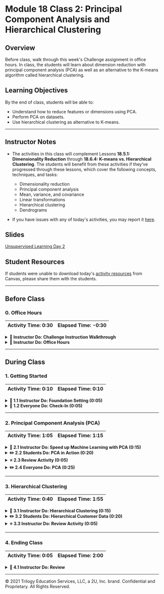 # Module 18 Class 2: Principal Component Analysis and Hierarchical Clustering

## Overview

Before class, walk through this week's Challenge assignment in office hours. In class, the students will learn about dimension reduction with principal component analysis (PCA) as well as an alternative to the K-means algorithm called hierarchical clustering.

## Learning Objectives

By the end of class, students will be able to:

* Understand how to reduce features or dimensions using PCA.
* Perform PCA on datasets.
* Use hierarchical clustering as alternative to K-means.

- - -

## Instructor Notes

* The activities in this class will complement Lessons **18.5.1: Dimensionality Reduction** through **18.6.4: K-means vs. Hierarchical Clustering**.  The students will benefit from these activities if they‘ve progressed through these lessons, which cover the following concepts, techniques, and tasks:

   * Dimensionality reduction
   * Principal component analysis
   * Mean, variance, and covariance
   * Linear transformations
   * Hierarchical clustering
   * Dendrograms
   
* If you have issues with any of today's activities, you may report it [here](http://tiny.cc/BootCampFeedback).

## Slides

[Unsupervised Learning Day 2](https://docs.google.com/presentation/d/1UCyC1m6R0wLUWpO6VWe_JwsW2W1yADmXN-Dqyvug_pk/edit?usp=sharing)

## Student Resources

If students were unable to download today's [activity resources](https://2u-data-curriculum-team.s3.amazonaws.com/data-viz-online-lesson-plans/18-Lessons/18-2-Student_Resources.zip) from Canvas, please share them with the students.

- - -

## Before Class

### 0. Office Hours

| Activity Time: 0:30       |  Elapsed Time:     -0:30  |
|---------------------------|---------------------------|

<details>
 <summary><strong>📣 Instructor Do: Challenge Instruction Walkthrough</strong></summary>

Let the students know that you’ll walk through the Challenge requirements and rubric during the first few minutes of Office Hours, while also providing helpful tips to ensure they know exactly what they need in order to be successful.

Open the Challenge in Canvas and go through the high-level instructions and requirements with your class. Be sure to check for understanding.

Open the Rubric in Canvas, go through the Mastery column with the class, and show how it maps back to the requirements for each deliverable. Be sure to check for understanding.

Review the following tips to ensure clarity on the Challenge:

For **Deliverable 1: Preprocessing the Data For PCA**, they will use their knowledge of data preparation and preprocessing to format PCA-ready data.

Review the Deliverable 1 section of the [Module 18 Cryptocurrency solution](../../../01-Assignments/18-Unsupervised-Learning/Challenge/crypto_clustering_solution.ipynb) and compare it to the [Cryptocurrency Challenge starter code](../../../01-Assignments/18-Unsupervised-Learning/Resources/crypto_clustering_starter_code.ipynb). Show the students the commented steps where they will add code to complete the Challenge.

Tell the students that much of the code they’ll be adding will involve preparing the data for PCA.

For **Deliverable 2: Reducing Data Dimensions Using PCA**, students will use their knowledge of PCA to reduce the dimensions of the DataFrame to three principal components and place them in a new DataFrame.

Go over the Deliverable 2 section of the [Module 18 Cryptocurrency solution](../../../01-Assignments/18-Unsupervised-Learning/Challenge/crypto_clustering_solution.ipynb) and compare it to the [Cryptocurrency Challenge starter code](../../../01-Assignments/18-Unsupervised-Learning/Resources/crypto_clustering_starter_code.ipynb). Show the students the commented steps where they will be adding code to complete the Challenge.

Scroll through to show the students what the final DataFrame for this deliverable will look like.

For **Deliverable 3: Clustering Cryptocurrencies Using K-means**, they will apply their knowledge of the K-means algorithm and use `hvPlot` to create an elbow curve to find the best value for `k` from the DataFrame created in the last step. Then, they will run the K-means algorithm to predict the `k` clusters of the cryptocurrency data.

Go over the Deliverable 3 section of the [Module 18 Cryptocurrency solution](../../../01-Assignments/18-Unsupervised-Learning/Challenge/crypto_clustering_solution.ipynb) and compare it to the [Cryptocurrency Challenge starter code](../../../01-Assignments/18-Unsupervised-Learning/Resources/crypto_clustering_starter_code.ipynb). Show the students the commented steps where they will be adding code to complete the Challenge.

For **Deliverable 4: Visualizing Cryptocurrencies Results**, they will use their knowledge of scatter plots with Plotly Express and `hvplot` to visualize the distinct groups that correspond to the three principal components created in Deliverable 2; then, they will create a table with all the currently tradable cryptocurrencies using `hvplot.table()`.

Go over the Deliverable 4 section of the [Module 18 Cryptocurrency solution](../../../01-Assignments/18-Unsupervised-Learning/Challenge/crypto_clustering_solution.ipynb) and compare it to the [Cryptocurrency Challenge starter code](../../../01-Assignments/18-Unsupervised-Learning/Resources/crypto_clustering_starter_code.ipynb). Show the students the commented steps where they will be adding code to complete the Challenge.

Encourage your class to begin the Challenge as soon as possible, if they haven’t already, and to use the Learning Assistants channel and the remainder of Office Hours with their instructional team for help as they progress through their work. If they feel like they need context to understand documentation or instructions throughout the week, this is where they can get it.

Open the floor to discussion and be sure to answer any questions they may have about the Challenge requirements before moving on to other areas of interest.

</details>

<details>
 <summary><strong>📣  Instructor Do: Office Hours</strong></summary>

For the remaining time, remind the students that this is their time to ask questions and get assistance from their instructional staff as they’re learning new concepts and working on the Challenge assignment.

Expect that students may ask for assistance with the following:

* Challenge assignment
* Further review on a particular subject
* Debugging assistance
* Help with computer issues
* Guidance with a particular tool

</details>

- - -

## During Class

### 1. Getting Started

| Activity Time:       0:10 |  Elapsed Time:      0:10  |
|---------------------------|---------------------------|

<details>
 <summary><strong>📣 1.1 Instructor Do: Foundation Setting (0:05)</strong></summary>

* Welcome students to class.

* Direct students to post individual questions in the Zoom chat to be addressed by you and your TAs at the end of class.

* Open the slideshow and use slides 1-6 to walk through the foundation setting with your class.

* **This Week - Unsupervised Learning:** Talk through the key skills that students will learn this week, and let them know that they are continuing to build on their data analyst skills.

* **Today's Objectives:** Now, outline the concepts covered in today's lesson. Remind students that they can find the relevant activity files in the “Getting Ready for Class” page in their course content.

</details>

<details>
 <summary><strong>🎉 1.2 Everyone Do: Check-In (0:05)</strong></summary>

* Ask the class the following questions and call on students for the answers:

   * **Q:** How are you feeling about your progress so far?

   * **A:** We are adding to our machine learning skill set. It's important to look back and see what we accomplished, and acknowledge that it's a lot! It’s also okay to feel overwhelmed as long as you don’t give up. The more you practice the more comfortable you'll be coding.

   * **Q:** How comfortable do you feel with this topic?

   * **A:** Let's do "fist to five" together. If you are not feeling confident, hold up a fist (0). If you feel very confident, hold up an open hand (5).

</details>



- - -

### 2. Principal Component Analysis (PCA)

| Activity Time:       1:05 |  Elapsed Time:      1:15  |
|---------------------------|---------------------------|

<details>
 <summary><strong> 📣 2.1 Instructor Do: Speed up Machine Learning with PCA (0:15) </strong></summary>

* In this activity, students will learn how to use principal component analysis to speed up machine learning algorithms by reducing the number of features. You may use slides 7-14 to accompany this activity.

* [Ins_PCA.ipynb](Activities/01-Ins_PCA/Solved/Ins_PCA.ipynb)

* Explain to students that PCA is a statistical technique to speed up machine learning algorithms.

  * It does so by reducing the number of input features (or dimensions).

  * The PCA algorithm transforms a large set of variables into a smaller one that contains most of the information from the larger original set.

  * PCA can be quite helpful with enormous datasets, saving both time and computing resources.

* Open [Ins_PCA.ipynb](Activities/01-Ins_PCA/Solved/Ins_PCA.ipynb) in the Jupyter Notebook, demo the code, and highlight the following:

  * Again, we are using the iris dataset, which has four features.

 ![The iris dataset without target class](Images/iris_dataset.png)

 * Before using PCA, we need to standardize the data. Scikit-learn's `StandardScaler` module is used here. The `fit_transform()` method combines training and transforming data into a single step.

 ![Using StandardScaler](Images/using-standardscaler.png)

  * Once the features are standardized, PCA can be used to reduce the number of features in the dataset.

  * A PCA model is created. The `n_components` parameter specifies the final number of features. Here, the number of features is reduced from `4` to `2`.

 ```python
 pca = PCA(n_components=2)
 ```

*Explain to students that the online material will go into more detail about how PCA mathematically works to reduce features while retaining the important information. For the sake of brevity and complexity, we won’t cover it in the live class, but encourage students to spend some time going over it in Canvas.

 * PCA then reduces the dimensions of the scaled dataset with the familiar `fit_transform` method.

 ```python
 iris_pca = pca.fit_transform(iris_scaled)
 ```

* Inform students that PCA reduces the dataset into a smaller set of dimensions called **principal components**.

 * There isn’t a particular meaning assigned to each principal component: the new components are just the two main dimensions of variations that contain most of the information in the original dataset.

* Show students the transformed PCA data:

 ![PCA Data](Images/pca-df.png)

  * This data will be fed into the K-means algorithm, as we have done before.

  * The principal component values bear little resemblance to the original dataset. They can be seen as a reduced representation of the original data.

* Explain that we can assess the amount of information that has been preserved in the PCA dimensionality reduction with the `explained_variance_ratio_` attribute:

 ![Explained variance](Images/explained-variance.png)

  * Here, the first principal component is responsible for `72.77%` of the variance, and the second principal component contains `23.03%` of the variance.

  * Together, the principal components preserve `95.80%` of the information.

  * In other words, a little over 4% of the useful information was lost in the dimensionality reduction performed by PCA.

* Explain that after reducing the dataset, we can continue to perform unsupervised learning with the K-means algorithm:

 ![PCA Elbow Curve](Images/pca-elbow-curve.png)

  * Even though dimensionality reduction led to some loss of information, the elbow curve still suggests a `k` of 3.

  * The K-means algorithm is then used to predict the clusters for the iris data with a `k` of 3.

 ```python
 # Initialize the K-Means model
 model = KMeans(n_clusters=3, random_state=0)

 # Fit the model
 model.fit(df_iris_pca)

 # Predict clusters
 predictions = model.predict(df_iris_pca)
 ```

* Finally, the clusters are plotted; they are now easier to analyze since we have only two features.

 ![Clusters plot](Images/pca01.png)

  * The reduced dataset still splits the dataset into 3 distinct clusters.

* Send out the [solution](Activities/01-Ins_PCA/Solved/) for students to refer to later.

* Answer any questions before moving on.

</details>

<details>
 <summary><strong> ✏️ 2.2 Students Do: PCA in Action (0:20) </strong></summary>

* Next, proceed with the student exercise. In this exercise, students will use PCA to reduce the dimensions of a consumer shopping dataset.

* Open the [Stu_PCA.ipynb](Activities/02-Stu_PCA/Unsolved/Stu_PCA.ipynb) file in Jupyter Notebook and scroll through to display what students will be creating.

* Make sure the students can download and open the [instructions](Activities/02-Stu_PCA/README.md), the [starter code](Activities/02-Stu_PCA/Unsolved/Stu_PCA.ipynb), and the [dataset](Activities/02-Stu_PCA/Resources/shopping_data_cleaned.csv) from the AWS link.

* Go over the instructions with the students and answer any questions before breaking the students out in groups.

* Divide students into groups of 3 to 5. They should work on the solution by themselves but can reach out to others in their group for help.

* Let students know that they may be asked to share and walk through their work at the end of the activity.

</details>

<details>
 <summary><strong> ⭐ 2.3 Review Activity (0:05) </strong></summary>

* Once time is up, ask for volunteers to walk through their solution. Remind them that it is perfectly alright if they didn't finish the activity.

* To encourage participation, you can open the [starter code](Activities/02-Stu_PCA/Unsolved/Stu_PCA.ipynb) and ask the students to help you write the code to standardize the data.

* Continue this process for the remainder of the code.

* If there are no volunteers, open up [solution file](Activities/02-Stu_PCA/Solved/Stu_PCA.ipynb) and review it line by line with the class, answering whatever questions students may have.

* Key points to cover are:

  * First, the features are standardized.

 ```python
 shopping_scaled = StandardScaler().fit_transform(df_shopping)
 print(shopping_scaled[0:5])
 ```

  * We use PCA to reduce the number of dimensions from 4 to 2.

 ```python
 # Initialize PCA model
 pca = PCA(n_components=2)

 # Get two principal components for the data.
 shopping_pca = pca.fit_transform(shopping_scaled)
 ```

 * Transform PCA data to a DataFrame.

 ```python
 # Transform PCA data to a DataFrame
 df_shopping_pca = pd.DataFrame(
    data=shopping_pca, columns=["principal component 1", "principal component 2"]
 )
 df_shopping_pca.head()
 ```

  * The first principal component contains `33.7%` of the variance, and the second principal component contains `26.2%` of the variance. Since we have `59.9%` of the information from the original dataset, it is worthwhile to increase the number of principal components to see whether it will improve the explained variance.

 ![Explained variance with two PCs](Images/explained-variance-2pcs.png)

  * Increasing the number of principal components to three preserves `83.1%` of the information from the original dataset.

 ![Explained variance with three PCs](Images/explained-variance-3pcs.png)

 * The K-means algorithm is run on the principal components data to predict the clusters. A value of `k=5` is used, as this was the number we used in the last activity.

 ```python
 model = KMeans(n_clusters=5, random_state=0)
 model.fit(df_shopping_pca)
 predictions = model.predict(df_shopping_pca)

 # Add the predicted class columns
 df_shopping_pca["class"] = model.labels_
 ```

* If you have Plotly Express installed, show the visualization of the data in 3 dimensions.

 ![Clusters plot](Images/pca-data-plot.png)

  * Each of the 3 axes represents a principal component.

* Explain to students that PCA becomes especially powerful with datasets that have hundreds or even thousands of features. For datasets with up to ten features, PCA can simplify data analysis and visualization.

* Send out the [solution](Activities/02-Stu_PCA/Solved/Stu_PCA.ipynb) for students to refer to later.

* Answer any questions before moving on to the next activity.

</details>

<details>
   <summary><strong> ✏️ 2.4  Everyone Do: PCA (0:25)</strong></summary>

* In this exercise, the students will perform PCA on the Boston Marathon dataset.

* Open up the [solved](Activities/03-Evr_PCA/Solved/BostonMarathonPCA.ipynb) file within Jupyter Notebook and scroll through to show students what they will be working on.

* Make sure the students can download and open the [instructions](Activities/03-Evr_PCA/README.md), the [starter code](Activities/03-Evr_PCA/Unsolved/BostonMarathonPCAUnsolved.ipynb), and the [dataset](Activities/03-Evr_PCA/Resources/marathon_results_2019.csv) file from the AWS link.

* Go over the instructions with the students, then let the students work on their solution for 10 minutes.

* When time is up, open the [starter code](Activities/03-Evr_PCA/Unsolved/BostonMarathonPCAUnsolved.ipynb) and run the cells for parts 1 and 2. Then, scroll down to part 3 and ask students to help you write the code to create a training set.

* Continue this process for the rest of the code.

* If there are no volunteers, open up the [solution](Activities/03-Evr_PCA/Solved/BostonMarathonPCA.ipynb) file and go over the solution with the class, answering whatever questions students may have.

* Key points to cover during this discussion:

  * Point out that we need to reproduce many steps from previous exercises, but we can just copy and paste the appropriate code. Tell students that it's still a good idea to keep all the previous code so we can reproduce the analysis in the final output. Inform students that many times, interviews will have a take-home project, and they will need to turn in an analysis like this for the interview.

  * We create a new training set, and this time we drop `Age` as well since we have our data-driven age groups.

 ```python
 X = df.drop(['Age','Pace'], axis=1)
 ```

  * Again, we need to scale our dataset.

 ```python
 X_scaled = MinMaxScaler().fit_transform(X)
 ```

  * Using PCA, we reduce the number of components to 2.

 ```python
 pca = PCA(n_components=2)
 pca.fit(X_scaled)
 print(pca.explained_variance_ratio_)

 X_pca = pca.transform(X_scaled)
 ```

  * We plot the new scatter plot by PCA component.

 ```python
 df_pca = pd.DataFrame(X_pca, columns=['principal component 1','principal component 2'])
 df_pca.hvplot.scatter(
    x="principal component 1",
    y="principal component 2"
 )
 ```

  * It looks like 2 clusters might make sense, but we'll stick with the elbow method.

 ```
 sse = {}
 K = range(1,10)
 for k in K:
     kmeanmodel = KMeans(n_clusters=k).fit(X_pca)
     sse[k]= kmeanmodel.inertia_

 # Plot
 plt.plot(list(sse.keys()), list(sse.values()))
 plt.xlabel('k')
 plt.ylabel('SSE')
 plt.title('Elbow Method')
 plt.show()
 ```

  * This time, we'll try 4 clusters.

 ```python
 model = KMeans(n_clusters=4, random_state=42).fit(X_pca)
 ```

 ```python
 y_pred = model.fit_predict(X_pca)
 ```

  * Plot the PCA scatter plot again, but this time with points colored according to the predicted cluster.

 ```python
 df_pca["cluster"] = y_pred
 df_pca.hvplot.scatter(
    x="principal component 1",
    y="principal component 2",
    by="cluster"
 )
 ```

  * After attaching the predicted cluster to the original dataset, print out the boxplot of `Pace` broken down by `M/F` and `Cluster`, as well as the summary statistics. Note that in each gender, there are two clusters that overlap strongly. Ask students what breakdowns they came up with for `Pace`. Tell students that there isn’t one correct answer, and interpretation of results like this often requires doing the best we can from what the data gives us.

* Send out the [solution](Activities/03-Evr_PCA/Solved/BostonMarathonPCA.ipynb) for students to refer to later.

* Answer any questions that students may have before moving on to the next activity.

</details>



- - -

### 3. Hierarchical Clustering

| Activity Time:       0:40 |  Elapsed Time:      1:55  |
|---------------------------|---------------------------|

<details>
 <summary><strong> 📣 3.1 Instructor Do: Hierarchical Clustering (0:15) </strong></summary>

* In this activity, students will be introduced to a clustering algorithm called hierarchical clustering. You may use slides 20-26 to accompany this activity.

* Open [eurovision.ipynb](Activities/04-Ins_Hierarchical_Clustering/Solved/eurovision.ipynb) to give an overview of hierarchical clustering.

* Introduce the dataset:

 ![Images/dendro0.png](Images/dendro0.png)

  * Eurovision is an international song contest in which member countries vote on songs submitted by other participating countries.

  * Each row represents how that country voted for other countries.

* Scroll down to the dendrogram and explain the basic ideas behind hierarchical clustering:

 ![Images/dendro1.png](Images/dendro1.png)

  * The tree-like structure seen here is called a dendrogram.

  * Here, each cluster starts at the **bottom** of the dendrogram. Each country is its own cluster.

  * For each cluster, the hierarchical clustering algorithm finds the closest neighbor and merges two clusters into one.

  * This process is repeated until there is a single cluster.

  * A pair of clusters that join at a lower vertical height are closer to each other than a pair of clusters that join at a higher height.

  * A horizontal line at a given height determines the number of clusters. For example, if a horizontal line is drawn slightly below the top of the graph, it will cut across two vertical lines. This means that there are two clusters at that height.

* Explain the following particulars of this dendrogram to the class:

  * Each country is paired with its closest neighboring cluster based on voting patterns.

  * For example, Estonia's closest neighbor is Latvia, and they merge into a single cluster before merging with Lithuania (see labels on bottom left of dendrogram).

  * There appear to be two large clusters: the cluster on the left, in which eastern European countries are more heavily represented, and the one on the right, in which western European countries are more heavily represented.

* Next, open [breast_cancer.ipynb](Activities/04-Ins_Hierarchical_Clustering/Solved/breast_cancer.ipynb) to explain the Python implementation of hierarchical clustering.

* Explain that while hierarchical clustering can be used to examine the relationship of each sample to others, as seen in the Eurovision example, it can also be used to generate cluster labels.

* Explain the code to perform hierarchical clustering and to create a dendrogram:

 ```python
 normalized = normalize(df)
 mergings = linkage(normalized, method='ward')

 dendrogram(mergings,
        leaf_rotation=90,
        leaf_font_size=5)

 plt.show()
 ```

  * Because the mergings are based on the distances between samples, datasets should be standardized or normalized. Here, we use scikit-learn's `normalize` method.

  * The actual clustering is performed here using `scipy`'s `linkage` method. We're using the `ward` method to compute distances between clusters.

  * To generate the dendrogram, SciPy's `dendrogram` method is used:

     * Its first argument, `mergings`, is the linkage matrix that we just generated.

     * The `leaf_rotation` and `leaf_font_size` refer to the text label of each sample. Here, the text is turned vertically, and its font size is set at 5.

* Using slide 25, take a moment to explain some of the linkage methods of hierarchical clustering:

  * Single: the difference between two clusters is defined by the closest distance between two clusters.

  * Complete: the difference between two clusters is defined by the farthest distance between two clusters.

  * `Ward`: this method is based on the squared euclidean distance between clusters. It's the method used in our example, and it is often used as a default.

* Return to the notebook to discuss the findings:

 ![Images/dendro2.png](Images/dendro2.png)

  * A rough rule of thumb is to look for the clusters with the longest branches. Here, at the level of two clusters, there is maximum vertical distance. However, this practice is not always reliable.

 ![Images/dendro04.png](Images/dendro04.png)

* Next, walk through the code that uses hierarchical clustering to generate labels:

 ```python
 cluster = AgglomerativeClustering(n_clusters=2,
                                 affinity='euclidean',
                                 linkage='ward')
 labels = cluster.fit_predict(df2)
 ```

  * The algorithm used here is scikit-learn's `AgglomerativeClustering`, meaning the clustering is performed from bottom to top.

  * `n_clusters`: based on the dendrogram, the number of clusters is set to 2.

  * The `affinity` refers to the metric used to compute the matrix of distances.

  * The cluster labels are generated by the `fit_predict` method.

* Take a moment to explain the `affinity` parameter of scikit-learn's agglomerative clustering.

  * Euclidean: this is the shortest distance between two points.

  * Manhattan: this is the sum of the absolute values of the differences between two points. The path in a Manhattan distance resembles the Manhattan city grid.

* As you close out the activity, point out the following strength and drawback of hierarchical clustering:

  * Strength: Unlike K-means, the number of clusters does not need to be predetermined by the user.

  * Drawback: It slows down exponentially with larger datasets.

* Send out the the [solved eurovision.ipynb](Activities/04-Ins_Hierarchical_Clustering/Solved/eurovision.ipynb), [solved breast_cancer.ipynb](Activities/04-Ins_Hierarchical_Clustering/Solved/breast_cancer.ipynb), and [resources](Activities/04-Ins_Hierarchical_Clustering/Resources) for student to review later.

* Answer any questions before moving on.

</details>

<details>

 <summary><strong> ✏️  3.2 Students Do: Hierarchical Customer Data (0:20) </strong></summary>

* Next, proceed with the student exercise. In this exercise, students will use hierarchical clustering to group and plot customer data.

* Open the [solved file](Activities/05-Stu_Hierarchical_Clustering/Solved/customers.ipynb) in Jupyter Notebook and scroll through to show the students what they will be creating.

* Make sure the students can download and open the [instructions](Activities/05-Stu_Hierarchical_Clustering/README.md), the [starter code](Activities/05-Stu_Hierarchical_Clustering/Unsolved/customers.ipynb), and the [dataset](Activities/05-Stu_Hierarchical_Clustering/Resources/wholesale_customers.csv) from the AWS link.

* Go over the instructions with the students and answer any questions before breaking the students out in groups.

* Divide students into groups of 3 to 5. They should work on the solution by themselves but can reach out to others in their group for help.

* Let students know that they may be asked to share and walk through their work at the end of the activity.

</details>

<details>

 <summary><strong> ⭐  3.3 Instructor Do: Review Activity (0:05) </strong></summary>

* Once time is up, ask for volunteers to walk through their solution. Remind them that it is perfectly alright if they didn't finish the activity.

* To encourage participation, you can open the [starter code](Activities/05-Stu_Hierarchical_Clustering/Unsolved/customers.ipynb) and ask the students to help you write the code to normalize the data.

* Continue this process for the remainder of the code.

* If there are no volunteers, open up [solution](Activities/05-Stu_Hierarchical_Clustering/Solved/customers.ipynb) and go over the solution file line by line with the class, answering whatever questions students may have.

* Key points to cover:

  * After reading in the dataset, it is normalized.

  * Since the normalized data is formatted as an array, it is copied into a new DataFrame.

  * The column names from the original DataFrame are copied over as well.

* Go over the code for hierarchical clustering.

 ```python
 mergings = linkage(normalized, method='ward')

 dendrogram(mergings,
          leaf_rotation=90,
          leaf_font_size=5)
 ```

 * A matrix of distances is generated with the `linkage` function; here, we use the `ward` method.

* Discuss the dendrogram generated by hierarchical clustering.

 ![Images/dendro04.png](Images/dendro04.png)

  * The largest vertical distance is found with two clusters, suggesting that we explore two clusters.

* Next, explain generating cluster labels.

 ```python
 cluster = AgglomerativeClustering(n_clusters=2,
                                 affinity='euclidean',
                                 linkage='ward')
 labels = cluster.fit_predict(df2)
 ```

 * Scikit-learn's `AgglomerativeClustering` method performs essentially the same task as Scipy's `linkage`, but it also allows us to generate predicted labels.

* Finally, discuss the plots.

 ![Images/hierarchical01.png](Images/hierarchical01.png)

 ![Images/hierarchical02.png](Images/hierarchical02.png)

  * Because each plot only uses two of the dataset's features, it should be regarded as a rough approximation, not an accurate representation.

  * However, there do appear to be two reasonably separable clusters.

* Send out the [solution](Activities/05-Stu_Hierarchical_Clustering/Solved/customers.ipynb) for students to refer to later.

* Answer any questions before moving on to the next activity.

</details>



- - -

### 4. Ending Class

| Activity Time:       0:05 |  Elapsed Time:      2:00  |
|---------------------------|---------------------------|

<details>
 <summary><strong>📣  4.1 Instructor Do: Review </strong></summary>

* Before ending class, review the skills that were covered today and mention where in the module these skills are used.
 * Principal component analysis was covered in **Lesson 18.5.2**.
 * Understanding hierarchical clustering was covered in **Lesson 18.6.1**.
 * Running hierarchical clustering was covered in **Lesson 18.6.3**.
 * K-means vs. hierarchical clustering was covered in **Lesson 18.6.4**.

* Answer any questions the students may have.

</details>



- - - 

© 2021 Trilogy Education Services, LLC, a 2U, Inc. brand.  Confidential and Proprietary.  All Rights Reserved.
